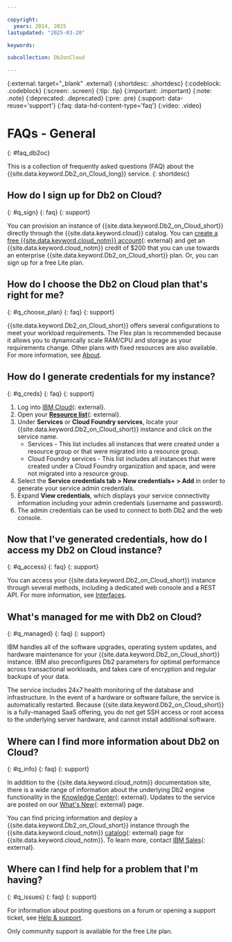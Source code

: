 ```yaml
---

copyright:
  years: 2014, 2025
lastupdated: "2025-03-20"

keywords: 

subcollection: Db2onCloud

---
```


<!-- Attribute definitions --> 
{:external: target="_blank" .external}
{:shortdesc: .shortdesc}
{:codeblock: .codeblock}
{:screen: .screen}
{:tip: .tip}
{:important: .important}
{:note: .note}
{:deprecated: .deprecated}
{:pre: .pre}
{:support: data-reuse='support'}
{:faq: data-hd-content-type='faq'}
{:video: .video}

# FAQs - General
{: #faq_db2oc}

This is a collection of frequently asked questions (FAQ) about the {{site.data.keyword.Db2_on_Cloud_long}} service.
{: shortdesc}

## How do I sign up for Db2 on Cloud?
{: #q_sign}
{: faq}
{: support}

You can provision an instance of {{site.data.keyword.Db2_on_Cloud_short}} directly through the {{site.data.keyword.cloud}} catalog. You can [create a free {{site.data.keyword.cloud_notm}} account](https://cloud.ibm.com/registration?target=%2Fcatalog%2Fservices%2Fdb2-warehouse){: external} and get an {{site.data.keyword.cloud_notm}} credit of $200 that you can use towards an enterprise {{site.data.keyword.Db2_on_Cloud_short}} plan. Or, you can sign up for a free Lite plan. 


## How do I choose the Db2 on Cloud plan that's right for me?
{: #q_choose_plan}
{: faq}
{: support}

{{site.data.keyword.Db2_on_Cloud_short}} offers several configurations to meet your workload requirements. The Flex plan is recommended because it allows you to dynamically scale RAM/CPU and storage as your requirements change. Other plans with fixed resources are also available. For more information, see [About](/docs/Db2onCloud?topic=Db2onCloud-about).

## How do I generate credentials for my instance?
{: #q_creds}
{: faq}
{: support}

1. Log into [IBM Cloud](https://cloud.ibm.com){: external}.
2. Open your [**Resource list**](https://cloud.ibm.com/resources){: external}.
3. Under **Services** or **Cloud Foundry services**, locate your {{site.data.keyword.Db2_on_Cloud_short}} instance and click on the service name.  
   - Services - This list includes all instances that were created under a resource group or that were migrated into a resource group.
   - Cloud Foundry services - This list includes all instances that were created under a Cloud Foundry organization and space, and were not migrated into a resource group.
4. Select the **Service credentials tab > New credentials+ > Add** in order to generate your service admin credentials.
5. Expand **View credentials**, which displays your service connectivity information including your admin credentials (username and password).
6. The admin credentials can be used to connect to both Db2 and the web console.


## Now that I've generated credentials, how do I access my Db2 on Cloud instance?
{: #q_access}
{: faq}
{: support}

You can access your {{site.data.keyword.Db2_on_Cloud_short}} instance through several methods, including a dedicated web console and a REST API. For more information, see [Interfaces](/docs/Db2onCloud?topic=Db2onCloud-interfaces).

## What's managed for me with Db2 on Cloud?
{: #q_managed}
{: faq}
{: support}

IBM handles all of the software upgrades, operating system updates, and hardware maintenance for your {{site.data.keyword.Db2_on_Cloud_short}} instance. IBM also preconfigures Db2 parameters for optimal performance across transactional workloads, and takes care of encryption and regular backups of your data. 

The service includes 24x7 health monitoring of the database and infrastructure. In the event of a hardware or software failure, the service is automatically restarted. Because {{site.data.keyword.Db2_on_Cloud_short}} is a fully-managed SaaS offering, you do not get SSH access or root access to the underlying server hardware, and cannot install additional software.

## Where can I find more information about Db2 on Cloud?
{: #q_info}
{: faq}
{: support}

In addition to the {{site.data.keyword.cloud_notm}} documentation site, there is a wide range of information about the underlying Db2 engine functionality in the [Knowledge Center](https://www.ibm.com/support/knowledgecenter/SSFMBX/com.ibm.swg.im.dashdb.kc.doc/welcome.html){: external}. Updates to the service are posted on our [What's New](https://www.ibm.com/support/pages/whats-new-ibm-db2-cloud){: external} page. 

You can find pricing information and deploy a {{site.data.keyword.Db2_on_Cloud_short}} instance through the {{site.data.keyword.cloud_notm}} [catalog](https://cloud.ibm.com/catalog/services/db2){: external} page for {{site.data.keyword.cloud_notm}}. To learn more, contact [IBM Sales](https://www.ibm.com/contact/us/en/){: external}.

## Where can I find help for a problem that I'm having?
{: #q_issues}
{: faq}
{: support}

For information about posting questions on a forum or opening a support ticket, see [Help & support](/docs/Db2onCloud?topic=Db2onCloud-help_support).

Only community support is available for the free Lite plan.

## 
